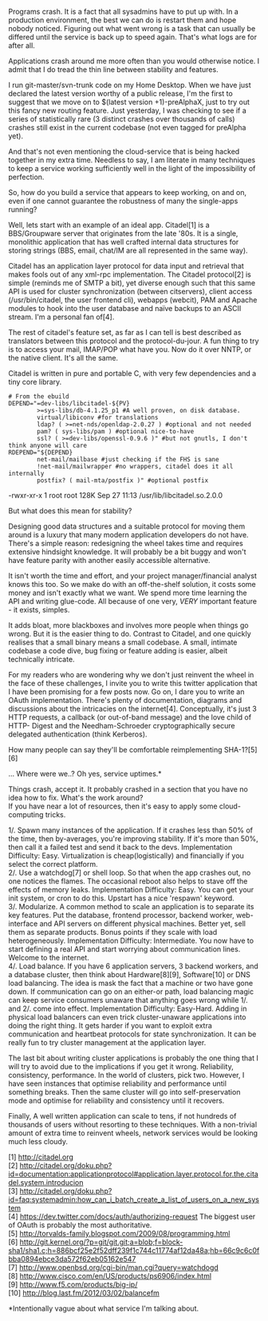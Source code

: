 Programs crash. It is a fact that all sysadmins have to put up with. In a
production environment, the best we can do is restart them and hope nobody
noticed. Figuring out what went wrong is a task that can usually be differed
until the service is back up to speed again. That's what logs are for after
all.

Applications crash around me more often than you would otherwise notice. I
admit that I do tread the thin line between stability and features.

I run git-master/svn-trunk code on my Home Desktop. When we have just declared
the latest version worthy of a public release, I'm the first to suggest that
we move on to $(latest version +1)-preAlphaX, just to try out this fancy new
routing feature. Just yesterday, I was checking to see if a series of
statistically rare (3 distinct crashes over thousands of calls) crashes still
exist in the current codebase (not even tagged for preAlpha yet).

And that's not even mentioning the cloud-service that is being hacked together
in my extra time. Needless to say, I am literate in many techniques to keep a
service working sufficiently well in the light of the impossibility of
perfection.

So, how do you build a service that appears to keep working, on and on, even
if one cannot guarantee the robustness of many the single-apps running?

Well, lets start with an example of an ideal app. Citadel[1] is a
BBS/Groupware server that originates from the late '80s. It is a single,
monolithic application that has well crafted internal data structures for
storing strings (BBS, email, chat/IM are all represented in the same way).

Citadel has an application layer protocol for data input and retrieval that
makes fools out of any xml-rpc implementation. The Citadel protocol[2] is
simple (reminds me of SMTP a bit), yet diverse enough such that this same API
is used for cluster synchronization (between citservers), client access
(/usr/bin/citadel, the user frontend cli), webapps (webcit), PAM and Apache
modules to hook into the user database and naïve backups to an ASCII stream.
I'm a personal fan of[4].

The rest of citadel's feature set, as far as I can tell is best described as
translators between this protocol and the protocol-du-jour. A fun thing to try
is to access your mail, IMAP/POP what have you. Now do it over NNTP, or the
native client. It's all the same.

Citadel is written in pure and portable C, with very few dependencies and a
tiny core library.  

    # From the ebuild  
    DEPEND="=dev-libs/libcitadel-${PV}  
            >=sys-libs/db-4.1.25_p1 #A well proven, on disk database.  
            virtual/libiconv #for translations  
            ldap? ( >=net-nds/openldap-2.0.27 ) #optional and not needed  
            pam? ( sys-libs/pam ) #optional nice-to-have  
            ssl? ( >=dev-libs/openssl-0.9.6 )" #but not gnutls, I don't think anyone will care  
    RDEPEND="${DEPEND}  
            net-mail/mailbase #just checking if the FHS is sane  
            !net-mail/mailwrapper #no wrappers, citadel does it all internally  
            postfix? ( mail-mta/postfix )" #optional postfix

  
-rwxr-xr-x 1 root root 128K Sep 27 11:13 /usr/lib/libcitadel.so.2.0.0

But what does this mean for stability?

Designing good data structures and a suitable protocol for moving them around
is a luxury that many modern application developers do not have. There's a
simple reason: redesigning the wheel takes time and requires extensive
hindsight knowledge. It will probably be a bit buggy and won't have feature
parity with another easily accessible alternative.

It isn't worth the time and effort, and your project manager/financial analyst
knows this too. So we make do with an off-the-shelf solution, it costs some
money and isn't exactly what we want. We spend more time learning the API and
writing glue-code. All because of one very, *VERY* important feature - it
exists, simples.

It adds bloat, more blackboxes and involves more people when things go wrong.
But it is the easier thing to do. Contrast to Citadel, and one quickly
realises that a small binary means a small codebase. A small, intimate
codebase a code dive, bug fixing or feature adding is easier, albeit
technically intricate.

For my readers who are wondering why we don't just reinvent the wheel in the
face of these challenges, I invite you to write this twitter application that
I have been promising for a few posts now. Go on, I dare you to write an OAuth
implementation. There's plenty of documentation, diagrams and discussions
about the intricacies on the internet[4]. Conceptually, it's just 3 HTTP
requests, a callback (or out-of-band message) and the love child of HTTP-
Digest and the Needham-Schroeder cryptographically secure delegated
authentication (think Kerberos).

How many people can say they'll be comfortable reimplementing SHA-1?[5][6]

... Where were we..? Oh yes, service uptimes.*

Things crash, accept it. It probably crashed in a section that you have no
idea how to fix. What's the work around?  
If you have near a lot of resources, then it's easy to apply some cloud-
computing tricks.

1/. Spawn many instances of the application. If it crashes less than 50% of
the time, then by-averages, you're improving stability. If it's more than 50%,
then call it a failed test and send it back to the devs. Implementation
Difficulty: Easy. Virtualization is cheap(logistically) and financially if you
select the correct platform.  
2/. Use a watchdog[7] or shell loop. So that when the app crashes out, no one
notices the flames. The occasional reboot also helps to stave off the effects
of memory leaks. Implementation Difficulty: Easy. You can get your init
system, or cron to do this. Upstart has a nice 'respawn' keyword.  
3/. Modularize. A common method to scale an application is to separate its key
features. Put the database, frontend processor, backend worker, web-interface
and API servers on different physical machines. Better yet, sell them as
separate products. Bonus points if they scale with load heterogeneously.
Implementation Difficulty: Intermediate. You now have to start defining a real
API and start worrying about communication lines. Welcome to the internet.  
4/. Load balance. If you have 6 application servers, 3 backend workers, and a
database cluster, then think about Hardware[8][9], Software[10] or DNS load
balancing. The idea is mask the fact that a machine or two have gone down. If
communication can go on an either-or path, load balancing magic can keep
service consumers unaware that anything goes wrong while 1/. and 2/. come into
effect. Implementation Difficulty: Easy-Hard. Adding in physical load
balancers can even trick cluster-unaware applications into doing the right
thing. It gets harder if you want to exploit extra communication and heartbeat
protocols for state synchronization. It can be really fun to try cluster
management at the application layer.

The last bit about writing cluster applications is probably the one thing that
I will try to avoid due to the implications if you get it wrong. Reliability,
consistency, performance. In the world of clusters, pick two. However, I have
seen instances that optimise reliability and performance until something
breaks. Then the same cluster will go into self-preservation mode and optimise
for reliability and consistency until it recovers.

Finally, A well written application can scale to tens, if not hundreds of
thousands of users without resorting to these techniques. With a non-trivial
amount of extra time to reinvent wheels, network services would be looking
much less cloudy.

[1] <http://citadel.org>  
[2] <http://citadel.org/doku.php?id=documentation:applicationprotocol#application.layer.protocol.for.the.citadel.system.introducion>  
[3] <http://citadel.org/doku.php?id=faq:systemadmin:how_can_i_batch_create_a_list_of_users_on_a_new_system>  
[4] <https://dev.twitter.com/docs/auth/authorizing-request> The biggest user of OAuth is probably the most authoritative.  
[5] <http://torvalds-family.blogspot.com/2009/08/programming.html>  
[6] <http://git.kernel.org/?p=git/git.git;a=blob;f=block-sha1/sha1.c;h=886bcf25e2f52dff239f1c744c11774af12da48a;hb=66c9c6c0fbba0894ebce3da572f62eb05162e547>  
[7] <http://www.openbsd.org/cgi-bin/man.cgi?query=watchdogd>  
[8] <http://www.cisco.com/en/US/products/ps6906/index.html>  
[9] <http://www.f5.com/products/big-ip/>  
[10] <http://blog.last.fm/2012/03/02/balancefm>

*Intentionally vague about what service I'm talking about.  